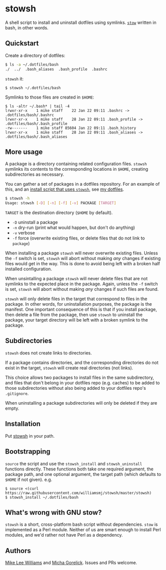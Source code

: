 # stowsh

A shell script to install and uninstall dotfiles using symlinks.
[`stow`](https://www.gnu.org/software/stow/) written in bash, in other words.

## Quickstart

Create a directory of dotfiles:
```bash
$ ls -a ~/.dotfiles/bash
./  ../  .bash_aliases  .bash_profile  .bashrc
```
`stowsh` it:
```
$ stowsh ~/.dotfiles/bash
```
Symlinks to those files are created in `$HOME`:
```
$ ls -altr ~/.bash* | tail -4
lrwxr-xr-x    1 mike staff    22 Jan 22 09:11 .bashrc -> .dotfiles/bash/.bashrc
lrwxr-xr-x    1 mike staff    28 Jan 22 09:11 .bash_profile -> .dotfiles/bash/.bash_profile
-rw-------    1 mike staff 85604 Jan 22 09:11 .bash_history
lrwxr-xr-x    1 mike staff    28 Jan 22 09:11 .bash_aliases -> .dotfiles/bash/.bash_aliases
```

## More usage

A package is a directory containing related configuration files. `stowsh`
symlinks its contents to the corresponding locations in `$HOME`, creating
subdirectories as necessary.

You can gather a set of packages in a dotfiles repository. For an example of
this, and an [install script that uses
`stowsh`](https://github.com/williamsmj/dotfiles/blob/master/install.sh), see
[my dotfiles](https://github.com/williamsmj/dotfiles).

```bash
$ stowsh -h
Usage: stowsh [-D] [-n] [-f] [-v] PACKAGE [TARGET]
```

`TARGET` is the destination directory (`$HOME` by default).

 - `-D` uninstall a package
 - `-n` dry-run (print what would happen, but don't do anything)
 - `-v` verbose
 - `-f` force (overwrite existing files, or delete files that do not link to `package`)

When installing a package `stowsh` will never overwrite existing files. Unless
the `-f` switch is set, `stowsh` will abort without making _any_ changes if
existing files would get in the way. This is done to avoid being left with a
broken half installed configuration.

When unsintalling a package `stowsh` will never delete files that are not
symlinks to the expected place in the package. Again, unless the `-f` switch is
set, `stowsh` will abort without making _any_ changes if such files are found.

`stowsh` will only delete files in the target that correspond to files in the
package. In other words, for uninstallation purposes, the package is the
manifest. One important consequence of this is that if you install package,
then delete a file from the package, then use `stowsh` to uninstall the
package, your target directory will be left with a broken symlink to the
package.

## Subdirectories

`stowsh` does not create links to directories.

If a package contains directories, and the corresponding directories do not
exist in the target, `stowsh` will create real directories (not links). 

This choice allows two packages to install files in the same subdirectory, and
files that don't belong in your dotfiles repo (e.g. caches) to be added to
those subdirectories without also being added to your dotfiles repo's
`.gitignore`.

When uninstalling a package subdirectories will only be deleted if they are
empty.

## Installation

Put [stowsh](https://raw.githubusercontent.com/williamsmj/stowsh/master/stowsh) in
your path.

## Bootstrapping

`source` the script and use the `stowsh_install` and `stowsh_uninstall` functions
directly. These functions both take one required argument, the package path,
and one optional argument, the target path (which defaults to `$HOME` if not
given). e.g.

```
$ source <(curl https://raw.githubusercontent.com/williamsmj/stowsh/master/stowsh)
$ stowsh_install ~/.dotfiles/bash
```

## What's wrong with GNU stow?

`stowsh` is a short, cross-platform bash script without dependencies. `stow` is
implemented as a Perl module. Neither of us are smart enough to install Perl
modules, and we'd rather not have Perl as a dependency.

## Authors

[Mike Lee Williams](https://github.com/williamsmj/) and [Micha
Gorelick](https://github.com/mynameisfiber/). Issues and PRs welcome.
